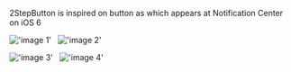 2StepButton is inspired on button as which appears at Notification Center on iOS 6



!['image 1'](https://dl.dropboxusercontent.com/u/4586579/2stepbutton/1.PNG) &nbsp; !['image 2'](https://dl.dropboxusercontent.com/u/4586579/2stepbutton/2.PNG)


!['image 3'](https://dl.dropboxusercontent.com/u/4586579/2stepbutton/3.PNG) &nbsp; !['image 4'](https://dl.dropboxusercontent.com/u/4586579/2stepbutton/4.PNG)

